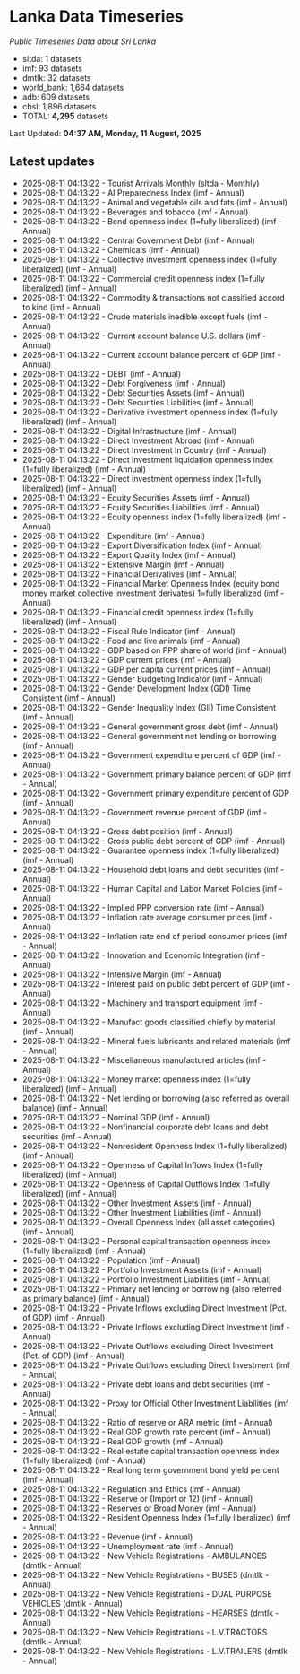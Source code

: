 # Lanka Data Timeseries
*Public Timeseries Data about Sri Lanka*

* sltda: 1 datasets
* imf: 93 datasets
* dmtlk: 32 datasets
* world_bank: 1,664 datasets
* adb: 609 datasets
* cbsl: 1,896 datasets
* TOTAL: **4,295** datasets

Last Updated: **04:37 AM, Monday, 11 August, 2025**

## Latest updates

* 2025-08-11 04:13:22 - Tourist Arrivals Monthly (sltda - Monthly)
* 2025-08-11 04:13:22 - AI Preparedness Index (imf - Annual)
* 2025-08-11 04:13:22 - Animal and vegetable oils and fats (imf - Annual)
* 2025-08-11 04:13:22 - Beverages and tobacco (imf - Annual)
* 2025-08-11 04:13:22 - Bond openness index (1=fully liberalized) (imf - Annual)
* 2025-08-11 04:13:22 - Central Government Debt (imf - Annual)
* 2025-08-11 04:13:22 - Chemicals (imf - Annual)
* 2025-08-11 04:13:22 - Collective investment openness index (1=fully liberalized) (imf - Annual)
* 2025-08-11 04:13:22 - Commercial credit openness index (1=fully liberalized) (imf - Annual)
* 2025-08-11 04:13:22 - Commodity & transactions not classified accord to kind (imf - Annual)
* 2025-08-11 04:13:22 - Crude materials inedible except fuels (imf - Annual)
* 2025-08-11 04:13:22 - Current account balance U.S. dollars (imf - Annual)
* 2025-08-11 04:13:22 - Current account balance percent of GDP (imf - Annual)
* 2025-08-11 04:13:22 - DEBT (imf - Annual)
* 2025-08-11 04:13:22 - Debt Forgiveness (imf - Annual)
* 2025-08-11 04:13:22 - Debt Securities Assets (imf - Annual)
* 2025-08-11 04:13:22 - Debt Securities Liabilities (imf - Annual)
* 2025-08-11 04:13:22 - Derivative investment openness index (1=fully liberalized) (imf - Annual)
* 2025-08-11 04:13:22 - Digital Infrastructure (imf - Annual)
* 2025-08-11 04:13:22 - Direct Investment Abroad (imf - Annual)
* 2025-08-11 04:13:22 - Direct Investment In Country (imf - Annual)
* 2025-08-11 04:13:22 - Direct investment liquidation openness index (1=fully liberalized) (imf - Annual)
* 2025-08-11 04:13:22 - Direct investment openness index (1=fully liberalized) (imf - Annual)
* 2025-08-11 04:13:22 - Equity Securities Assets (imf - Annual)
* 2025-08-11 04:13:22 - Equity Securities Liabilities (imf - Annual)
* 2025-08-11 04:13:22 - Equity openness index (1=fully liberalized) (imf - Annual)
* 2025-08-11 04:13:22 - Expenditure (imf - Annual)
* 2025-08-11 04:13:22 - Export Diversification Index (imf - Annual)
* 2025-08-11 04:13:22 - Export Quality Index (imf - Annual)
* 2025-08-11 04:13:22 - Extensive Margin (imf - Annual)
* 2025-08-11 04:13:22 - Financial Derivatives (imf - Annual)
* 2025-08-11 04:13:22 - Financial Market Openness Index (equity bond money market collective investment derivates) 1=fully liberalized (imf - Annual)
* 2025-08-11 04:13:22 - Financial credit openness index (1=fully liberalized) (imf - Annual)
* 2025-08-11 04:13:22 - Fiscal Rule Indicator (imf - Annual)
* 2025-08-11 04:13:22 - Food and live animals (imf - Annual)
* 2025-08-11 04:13:22 - GDP based on PPP share of world (imf - Annual)
* 2025-08-11 04:13:22 - GDP current prices (imf - Annual)
* 2025-08-11 04:13:22 - GDP per capita current prices (imf - Annual)
* 2025-08-11 04:13:22 - Gender Budgeting Indicator (imf - Annual)
* 2025-08-11 04:13:22 - Gender Development Index (GDI) Time Consistent (imf - Annual)
* 2025-08-11 04:13:22 - Gender Inequality Index (GII) Time Consistent (imf - Annual)
* 2025-08-11 04:13:22 - General government gross debt (imf - Annual)
* 2025-08-11 04:13:22 - General government net lending or borrowing (imf - Annual)
* 2025-08-11 04:13:22 - Government expenditure percent of GDP (imf - Annual)
* 2025-08-11 04:13:22 - Government primary balance percent of GDP (imf - Annual)
* 2025-08-11 04:13:22 - Government primary expenditure percent of GDP (imf - Annual)
* 2025-08-11 04:13:22 - Government revenue percent of GDP (imf - Annual)
* 2025-08-11 04:13:22 - Gross debt position (imf - Annual)
* 2025-08-11 04:13:22 - Gross public debt percent of GDP (imf - Annual)
* 2025-08-11 04:13:22 - Guarantee openness index (1=fully liberalized) (imf - Annual)
* 2025-08-11 04:13:22 - Household debt loans and debt securities (imf - Annual)
* 2025-08-11 04:13:22 - Human Capital and Labor Market Policies (imf - Annual)
* 2025-08-11 04:13:22 - Implied PPP conversion rate (imf - Annual)
* 2025-08-11 04:13:22 - Inflation rate average consumer prices (imf - Annual)
* 2025-08-11 04:13:22 - Inflation rate end of period consumer prices (imf - Annual)
* 2025-08-11 04:13:22 - Innovation and Economic Integration (imf - Annual)
* 2025-08-11 04:13:22 - Intensive Margin (imf - Annual)
* 2025-08-11 04:13:22 - Interest paid on public debt percent of GDP (imf - Annual)
* 2025-08-11 04:13:22 - Machinery and transport equipment (imf - Annual)
* 2025-08-11 04:13:22 - Manufact goods classified chiefly by material (imf - Annual)
* 2025-08-11 04:13:22 - Mineral fuels lubricants and related materials (imf - Annual)
* 2025-08-11 04:13:22 - Miscellaneous manufactured articles (imf - Annual)
* 2025-08-11 04:13:22 - Money market openness index (1=fully liberalized) (imf - Annual)
* 2025-08-11 04:13:22 - Net lending or borrowing (also referred as overall balance) (imf - Annual)
* 2025-08-11 04:13:22 - Nominal GDP (imf - Annual)
* 2025-08-11 04:13:22 - Nonfinancial corporate debt loans and debt securities (imf - Annual)
* 2025-08-11 04:13:22 - Nonresident Openness Index (1=fully liberalized) (imf - Annual)
* 2025-08-11 04:13:22 - Openness of Capital Inflows Index (1=fully liberalized) (imf - Annual)
* 2025-08-11 04:13:22 - Openness of Capital Outflows Index (1=fully liberalized) (imf - Annual)
* 2025-08-11 04:13:22 - Other Investment Assets (imf - Annual)
* 2025-08-11 04:13:22 - Other Investment Liabilities (imf - Annual)
* 2025-08-11 04:13:22 - Overall Openness Index (all asset categories) (imf - Annual)
* 2025-08-11 04:13:22 - Personal capital transaction openness index (1=fully liberalized) (imf - Annual)
* 2025-08-11 04:13:22 - Population (imf - Annual)
* 2025-08-11 04:13:22 - Portfolio Investment Assets (imf - Annual)
* 2025-08-11 04:13:22 - Portfolio Investment Liabilities (imf - Annual)
* 2025-08-11 04:13:22 - Primary net lending or borrowing (also referred as primary balance) (imf - Annual)
* 2025-08-11 04:13:22 - Private Inflows excluding Direct Investment (Pct. of GDP) (imf - Annual)
* 2025-08-11 04:13:22 - Private Inflows excluding Direct Investment (imf - Annual)
* 2025-08-11 04:13:22 - Private Outflows excluding Direct Investment (Pct. of GDP) (imf - Annual)
* 2025-08-11 04:13:22 - Private Outflows excluding Direct Investment (imf - Annual)
* 2025-08-11 04:13:22 - Private debt loans and debt securities (imf - Annual)
* 2025-08-11 04:13:22 - Proxy for Official Other Investment Liabilities (imf - Annual)
* 2025-08-11 04:13:22 - Ratio of reserve or ARA metric (imf - Annual)
* 2025-08-11 04:13:22 - Real GDP growth rate percent (imf - Annual)
* 2025-08-11 04:13:22 - Real GDP growth (imf - Annual)
* 2025-08-11 04:13:22 - Real estate capital transaction openness index (1=fully liberalized) (imf - Annual)
* 2025-08-11 04:13:22 - Real long term government bond yield percent (imf - Annual)
* 2025-08-11 04:13:22 - Regulation and Ethics (imf - Annual)
* 2025-08-11 04:13:22 - Reserve or (Import or 12) (imf - Annual)
* 2025-08-11 04:13:22 - Reserves or Broad Money (imf - Annual)
* 2025-08-11 04:13:22 - Resident Openness Index (1=fully liberalized) (imf - Annual)
* 2025-08-11 04:13:22 - Revenue (imf - Annual)
* 2025-08-11 04:13:22 - Unemployment rate (imf - Annual)
* 2025-08-11 04:13:22 - New Vehicle Registrations - AMBULANCES (dmtlk - Annual)
* 2025-08-11 04:13:22 - New Vehicle Registrations - BUSES (dmtlk - Annual)
* 2025-08-11 04:13:22 - New Vehicle Registrations - DUAL PURPOSE VEHICLES (dmtlk - Annual)
* 2025-08-11 04:13:22 - New Vehicle Registrations - HEARSES (dmtlk - Annual)
* 2025-08-11 04:13:22 - New Vehicle Registrations - L.V.TRACTORS (dmtlk - Annual)
* 2025-08-11 04:13:22 - New Vehicle Registrations - L.V.TRAILERS (dmtlk - Annual)